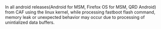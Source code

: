 In all android releases(Android for MSM, Firefox OS for MSM, QRD Android) from CAF using the linux kernel, while processing fastboot flash command, memory leak or unexpected behavior may occur due to processing of unintialized data buffers.